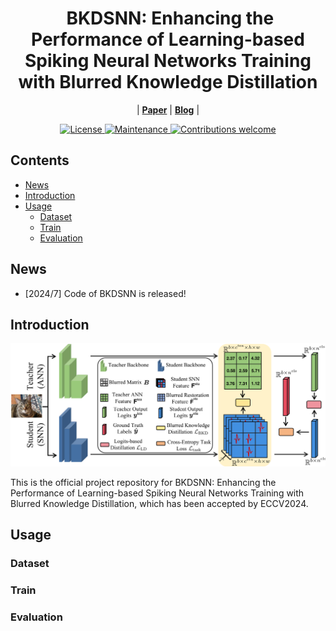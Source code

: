 <div align="center"><h1>&nbsp;BKDSNN: Enhancing the Performance of Learning-based Spiking Neural Networks Training with Blurred Knowledge Distillation</h1></div>


<p align="center">
| <a href="http://arxiv.org/"><b>Paper</b></a> | <a href="http://arxiv.org/"><b>Blog</b></a> |
</p>


<p align="center">
  <a href="https://opensource.org/license/mulanpsl-2-0">
    <img src="https://img.shields.io/badge/License-MuLan_PSL_2.0-blue.svg" alt="License">
  </a>
  <a href="https://github.com/">
    <img src="https://img.shields.io/badge/Maintained%3F-yes-green.svg" alt="Maintenance">
  </a>
  <a href="https://github.com/">
    <img src="https://img.shields.io/badge/Contributions-welcome-brightgreen.svg?style=flat" alt="Contributions welcome">
  </a>
</p>


## Contents
- [News](#news)
- [Introduction](#introduction)
- [Usage](#Usage)
  - [Dataset](#Dataset)
  - [Train](#Train)
  - [Evaluation](#Evaluation) 

## News

- [2024/7] Code of BKDSNN is released!

## Introduction

![image](architecture.png)


This is the official project repository for BKDSNN: Enhancing the Performance of Learning-based Spiking Neural Networks Training with Blurred Knowledge Distillation, which has been accepted by ECCV2024.

## Usage

### Dataset

### Train

### Evaluation
